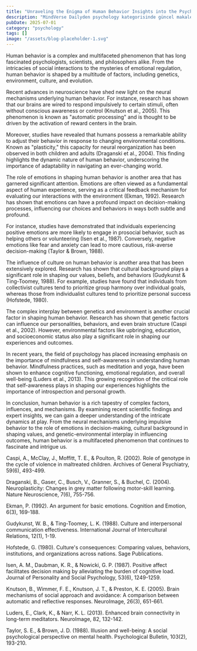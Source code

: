 ```yaml
---
title: "Unraveling the Enigma of Human Behavior Insights into the Psychology of Decision-Making, Emotions, and Relationships"
description: "MindVerse Dailyden psychology kategorisinde güncel makale"
pubDate: 2025-07-01
category: "psychology"
tags: []
image: "/assets/blog-placeholder-1.svg"
---
```


Human behavior is a complex and multifaceted phenomenon that has long fascinated psychologists, scientists, and philosophers alike. From the intricacies of social interactions to the mysteries of emotional regulation, human behavior is shaped by a multitude of factors, including genetics, environment, culture, and evolution.

Recent advances in neuroscience have shed new light on the neural mechanisms underlying human behavior. For instance, research has shown that our brains are wired to respond impulsively to certain stimuli, often without conscious awareness or control (Knutson et al., 2005). This phenomenon is known as "automatic processing" and is thought to be driven by the activation of reward centers in the brain.

Moreover, studies have revealed that humans possess a remarkable ability to adjust their behavior in response to changing environmental conditions. Known as "plasticity," this capacity for neural reorganization has been observed in both children and adults (Draganski et al., 2004). This finding highlights the dynamic nature of human behavior, underscoring the importance of adaptability in navigating an ever-changing world.

The role of emotions in shaping human behavior is another area that has garnered significant attention. Emotions are often viewed as a fundamental aspect of human experience, serving as a critical feedback mechanism for evaluating our interactions with the environment (Ekman, 1992). Research has shown that emotions can have a profound impact on decision-making processes, influencing our choices and behaviors in ways both subtle and profound.

For instance, studies have demonstrated that individuals experiencing positive emotions are more likely to engage in prosocial behavior, such as helping others or volunteering (Isen et al., 1987). Conversely, negative emotions like fear and anxiety can lead to more cautious, risk-averse decision-making (Taylor & Brown, 1988).

The influence of culture on human behavior is another area that has been extensively explored. Research has shown that cultural background plays a significant role in shaping our values, beliefs, and behaviors (Gudykunst & Ting-Toomey, 1988). For example, studies have found that individuals from collectivist cultures tend to prioritize group harmony over individual goals, whereas those from individualist cultures tend to prioritize personal success (Hofstede, 1980).

The complex interplay between genetics and environment is another crucial factor in shaping human behavior. Research has shown that genetic factors can influence our personalities, behaviors, and even brain structure (Caspi et al., 2002). However, environmental factors like upbringing, education, and socioeconomic status also play a significant role in shaping our experiences and outcomes.

In recent years, the field of psychology has placed increasing emphasis on the importance of mindfulness and self-awareness in understanding human behavior. Mindfulness practices, such as meditation and yoga, have been shown to enhance cognitive functioning, emotional regulation, and overall well-being (Luders et al., 2013). This growing recognition of the critical role that self-awareness plays in shaping our experiences highlights the importance of introspection and personal growth.

In conclusion, human behavior is a rich tapestry of complex factors, influences, and mechanisms. By examining recent scientific findings and expert insights, we can gain a deeper understanding of the intricate dynamics at play. From the neural mechanisms underlying impulsive behavior to the role of emotions in decision-making, cultural background in shaping values, and genetic-environmental interplay in influencing outcomes, human behavior is a multifaceted phenomenon that continues to fascinate and intrigue us.

Caspi, A., McClay, J., Moffitt, T. E., & Poulton, R. (2002). Role of genotype in the cycle of violence in maltreated children. Archives of General Psychiatry, 59(6), 493-499.

Draganski, B., Gaser, C., Busch, V., Granner, S., & Buchel, C. (2004). Neuroplasticity: Changes in grey matter following motor-skill learning. Nature Neuroscience, 7(6), 755-756.

Ekman, P. (1992). An argument for basic emotions. Cognition and Emotion, 6(3), 169-188.

Gudykunst, W. B., & Ting-Toomey, L. K. (1988). Culture and interpersonal communication effectiveness. International Journal of Intercultural Relations, 12(1), 1-19.

Hofstede, G. (1980). Culture's consequences: Comparing values, behaviors, institutions, and organizations across nations. Sage Publications.

Isen, A. M., Daubman, K. R., & Nowicki, G. P. (1987). Positive affect facilitates decision making by alleviating the burden of cognitive load. Journal of Personality and Social Psychology, 53(6), 1249-1259.

Knutson, B., Wimmer, F. E., Knutson, J. T., & Preston, K. E. (2005). Brain mechanisms of social approach and avoidance: A comparison between automatic and reflective responses. NeuroImage, 26(3), 651-661.

Luders, E., Clark, K., & Narr, K. L. (2013). Enhanced brain connectivity in long-term meditators. NeuroImage, 82, 132-142.

Taylor, S. E., & Brown, J. D. (1988). Illusion and well-being: A social psychological perspective on mental health. Psychological Bulletin, 103(2), 193-210.